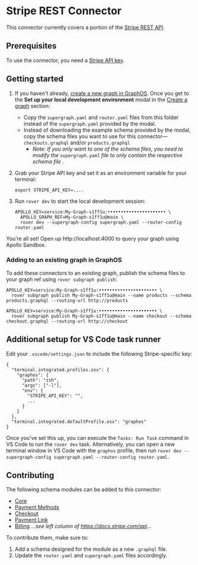 # Stripe REST Connector

This connector currently covers a portion of the [Stripe REST API](https://docs.stripe.com/api).

## Prerequisites

To use the connector, you need a [Stripe API key](https://docs.stripe.com/keys).

## Getting started 

1. If you haven't already, [create a new graph in GraphOS](https://www.apollographql.com/docs/graphos/get-started/guides/rest#step-1-set-up-your-graphql-api). Once you get to the **Set up your local development environment** modal in the [Create a graph](https://www.apollographql.com/docs/graphos/get-started/guides/rest#create-a-graph) section:
    - Copy the `supergraph.yaml` and `router.yaml` files from this folder instead of the `supergraph.yaml` provided by the modal.
    - Instead of downloading the example schema provided by the modal, copy the schema files you want to use for this connector—`checkouts.graphql` and/or `products.graphql`
      - *Note: If you only want to one of the schema files, you need to modify the `supergraph.yaml` file to only contain the respective schema file .*
1. Grab your Stripe API key and set it as an environment variable for your terminal:

    ```
    export STRIPE_API_KEY=....
    ```

1. Run `rover dev` to start the local development session:

    ```
    APOLLO_KEY=service:My-Graph-s1ff1u:•••••••••••••••••••••• \
      APOLLO_GRAPH_REF=My-Graph-s1ff1u@main \
      rover dev --supergraph-config supergraph.yaml --router-config router.yaml
    ```

You’re all set! Open up http://localhost:4000 to query your graph using Apollo Sandbox.

### Adding to an existing graph in GraphOS

To add these connectors to an existing graph, publish the schema files to your graph ref using `rover subgraph publish`:

```
APOLLO_KEY=service:My-Graph-s1ff1u:•••••••••••••••••••••• \
  rover subgraph publish My-Graph-s1ff1u@main --name products --schema products.graphql --routing-url http://products

APOLLO_KEY=service:My-Graph-s1ff1u:•••••••••••••••••••••• \
  rover subgraph publish My-Graph-s1ff1u@main --name checkout --schema checkout.graphql --routing-url http://checkout
```

## Additional setup for VS Code task runner

Edit your `.vscode/settings.json` to include the following Stripe-specific key:

```
{
  "terminal.integrated.profiles.osx": {
    "graphos": {
      "path": "zsh",
      "args": ["-l"],
      "env": {
        "STRIPE_API_KEY": "",
        ...
      }
    }
  },
  "terminal.integrated.defaultProfile.osx": "graphos"
}

```

Once you've set this up, you can execute the `Tasks: Run Task` command in VS Code to run the `rover dev` task.
Alternatively, you can open a new terminal window in VS Code with the `graphos` profile, then run `rover dev --supergraph-config supergraph.yaml --router-config router.yaml`.

## Contributing

The following schema modules can be added to this connector:

- [Core](https://docs.stripe.com/api/)
- [Payment Methods](https://docs.stripe.com/api/balance)
- [Checkout](https://docs.stripe.com/api/checkout/)
- [Payment Link](https://docs.stripe.com/api/payment-link)
- [Billing](https://docs.stripe.com/api/payment-link)
...*see left column of https://docs.stripe.com/api*...

To contribute them, make sure to:

1. Add a schema designed for the module as a new `.graphql` file.
2. Update the `router.yaml` and `supergraph.yaml` files accordingly.